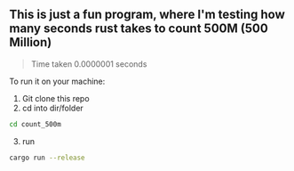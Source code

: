 ## This is just a fun program, where I'm testing how many seconds rust takes to count 500M (500 Million)

> Time taken 0.0000001 seconds

To run it on your machine:
1. Git clone this repo
2. cd into dir/folder
```bash
cd count_500m
```
3. run
```bash
cargo run --release
```

